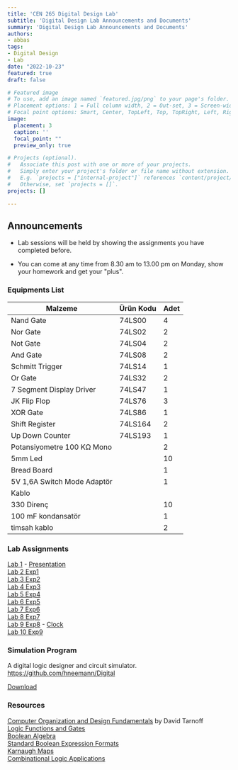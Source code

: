 ```yaml
---
title: 'CEN 265 Digital Design Lab'
subtitle: 'Digital Design Lab Announcements and Documents'
summary: 'Digital Design Lab Announcements and Documents'
authors:
- abbas
tags:
- Digital Design
- Lab
date: "2022-10-23"
featured: true
draft: false

# Featured image
# To use, add an image named `featured.jpg/png` to your page's folder.
# Placement options: 1 = Full column width, 2 = Out-set, 3 = Screen-width
# Focal point options: Smart, Center, TopLeft, Top, TopRight, Left, Right, BottomLeft, Bottom, BottomRight
image:
  placement: 3
  caption: ''
  focal_point: ""
  preview_only: true

# Projects (optional).
#   Associate this post with one or more of your projects.
#   Simply enter your project's folder or file name without extension.
#   E.g. `projects = ["internal-project"]` references `content/project/deep-learning/index.md`.
#   Otherwise, set `projects = []`.
projects: []

---
```


## Announcements

- Lab sessions will be held by showing the assignments you have completed before.

- You can come at any time from 8.30 am to 13.00 pm on Monday, show your homework and get your "plus".


### Equipments List

| Malzeme                     | Ürün Kodu | Adet |
|-----------------------------|-----------|------|
| Nand Gate                   | 74LS00    | 4    |
| Nor Gate                    | 74LS02    | 2    |
| Not Gate                    | 74LS04    | 2    |
| And Gate                    | 74LS08    | 2    |
| Schmitt Trigger             | 74LS14    | 1    |
| Or Gate                     | 74LS32    | 2    |
| 7 Segment Display Driver    | 74LS47    | 1    |
| JK Flip Flop                | 74LS76    | 3    |
| XOR Gate                    | 74LS86    | 1    |
| Shift Register              | 74LS164   | 2    |
| Up Down Counter             | 74LS193   | 1    |
| Potansiyometre 100 KΩ Mono  |           | 2    |
| 5mm Led                     |           | 10   |
| Bread Board                 |           | 1    |
| 5V 1,6A Switch Mode Adaptör |           | 1    |
| Kablo                       |           |      |
| 330 Direnç                  |           | 10   |
| 100 mF kondansatör          |           | 1    |
| timsah kablo                |           | 2    |


### Lab Assignments

[Lab 1](/lab/cen265-digital-design/lab1.pdf) - [Presentation](/lab/cen265-digital-design/lab1.pptx)  
[Lab 2 Exp1](/lab/cen265-digital-design/lab2.pdf)  
[Lab 3 Exp2](/lab/cen265-digital-design/lab3.pdf)  
[Lab 4 Exp3](/lab/cen265-digital-design/lab4.pdf)  
[Lab 5 Exp4](/lab/cen265-digital-design/lab5.pdf)  
[Lab 6 Exp5](/lab/cen265-digital-design/lab6.pdf)  
[Lab 7 Exp6](/lab/cen265-digital-design/lab7.pdf)  
[Lab 8 Exp7](/lab/cen265-digital-design/lab8.pdf)  
[Lab 9 Exp8](/lab/cen265-digital-design/lab9.pdf) - [Clock](/lab/cen265-digital-design/Clock.pdf)  
[Lab 10 Exp9](/lab/cen265-digital-design/lab10.pdf)  


### Simulation Program

A digital logic designer and circuit simulator.  
https://github.com/hneemann/Digital

[Download](https://github.com/hneemann/Digital/releases)


### Resources

[Computer Organization and Design Fundamentals](https://faculty.etsu.edu/tarnoff/138292/) by David Tarnoff  
[Logic Functions and Gates](/lab/cen265-digital-design/Ch4_v02.pdf)  
[Boolean Algebra](/lab/cen265-digital-design/Ch5_v02.pdf)  
[Standard Boolean Expression Formats](/lab/cen265-digital-design/Ch6_v02.pdf)  
[Karnaugh Maps](/lab/cen265-digital-design/Ch7_v02.pdf)  
[Combinational Logic Applications](/lab/cen265-digital-design/Ch8_v02.pdf)  

